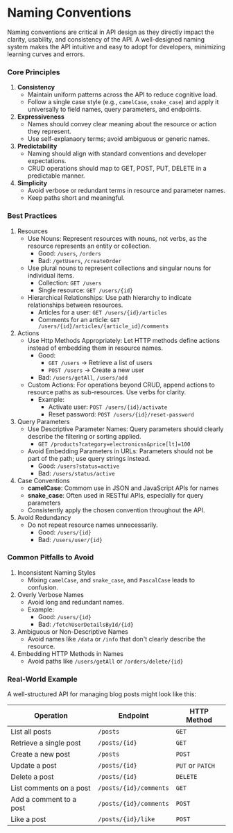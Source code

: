 # Naming Conventions

Naming conventions are critical in API design as they directly impact the clarity, usability, and consistency of the API. A well-designed naming system makes the API intuitive and easy to adopt for developers, minimizing learning curves and errors.

### Core Principles 
1. **Consistency**
    * Maintain uniform patterns across the API to reduce cognitive load.
    * Follow a single case style (e.g., `camelCase`, `snake_case`) and apply it universally to field names, query parameters, and endpoints.
2. **Expressiveness**
    * Names should convey clear meaning about the resource or action they represent.
    * Use self-explanaory terms; avoid ambiguous or generic names.
3. **Predictability**
    * Naming should align with standard conventions and developer expectations.
    * CRUD operations should map to GET, POST, PUT, DELETE in a predictable manner.
4. **Simplicity**
    * Avoid verbose or redundant terms in resource and parameter names.
    * Keep paths short and meaningful.

### Best Practices
1. Resources
    * Use Nouns: Represent resources with nouns, not verbs, as the resource represents an entity or collection.
        * Good: `/users`, `/orders`
        * Bad: `/getUsers`, `/createOrder`
    * Use plural nouns to represent collections and singular nouns for individual items.
        * Collection: `GET /users`
        * Single resource: `GET /users/{id}`
    * Hierarchical Relationships: Use path hierarchy to indicate relationships between resources.
        * Articles for a user: `GET /users/{id}/articles`
        * Comments for an article: `GET /users/{id}/articles/{article_id}/comments`
2. Actions
    * Use Http Methods Appropriately: Let HTTP methods define actions instead of embedding them in resource names.
        * Good:
            * `GET /users` &rarr; Retrieve a list of users
            * `POST /users` &rarr; Create a new user
        * Bad: `/users/getAll`, `/users/add`
    * Custom Actions: For operations beyond CRUD, append actions to resource paths as sub-resources. Use verbs for clarity.
        * Example: 
            * Activate user: `POST /users/{id}/activate`
            * Reset password: `POST /users/{id}/reset-password`
3. Query Parameters
    * Use Descriptive Parameter Names: Query parameters should clearly describe the filtering or sorting applied.
        * `GET /products?category=electronicss&price[lt]=100`
    * Avoid Embedding Parameters in URLs: Parameters should not be part of the path; use query strings instead.
        * Good: `/users?status=active`
        * Bad: `/users/status/active`
4. Case Conventions
    * **camelCase**: Commom use in JSON and JavaScript APIs for names
    * **snake_case**: Often used in RESTful APIs, especially for query parameters
    * Consistently apply the chosen convention throughout the API.
5. Avoid Redundancy
    * Do not repeat resource names unnecessarily.
        * Good: `/users/{id}`
        * Bad: `/users/user/{id}`

### Common Pitfalls to Avoid
1. Inconsistent Naming Styles
    * Mixing `camelCase`, and `snake_case`, and `PascalCase` leads to confusion.
2. Overly Verbose Names
    * Avoid long and redundant names.
    * Example:
        * Good: `/users/{id}`
        * Bad: `/fetchUserDetailsById/{id}`
3. Ambiguous or Non-Descriptive Names
    * Avoid names like `/data` or `/info` that don't clearly describe the resource.
4. Embedding HTTP Methods in Names
    * Avoid paths like `/users/getAll` or `/orders/delete/{id}`

### Real-World Example
A well-structured API for managing blog posts might look like this:

| Operation | Endpoint | HTTP Method |
|----------|----------|-------------|
|List all posts|	`/posts` |	`GET` |
|Retrieve a single post |	`/posts/{id}` |	`GET` |
|Create a new post|	`/posts` |	`POST` |
|Update a post|	`/posts/{id}`	| `PUT` or `PATCH` |
|Delete a post|	`/posts/{id}`	| `DELETE` |
|List comments on a post|	`/posts/{id}/comments`	| `GET` |
|Add a comment to a post|	`/posts/{id}/comments`	| `POST` |
|Like a post|	`/posts/{id}/like`	| `POST` |